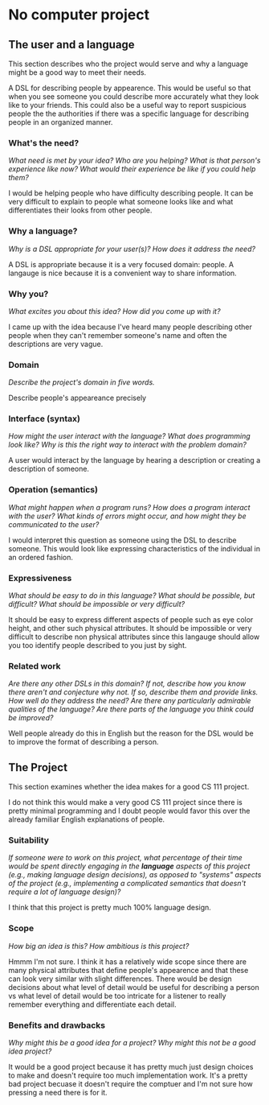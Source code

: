# No computer project


## The user and a language
This section describes who the project would serve and why a language might be a
good way to meet their needs.

A DSL for describing people by appearence.  This would be useful so that when you see someone
you could describe more accurately what they look like to your friends. This
could also be a useful way to report suspicious people the the authorities if
there was a specific language for describing people in an organized manner.

### What's the need?
_What need is met by your idea? Who are you helping? What is that person's
experience like now? What would their experience be like if you could help 
them?_

I would be helping people who have difficulty describing people.  It can be very
difficult to explain to people what someone looks like and what differentiates
their looks from other people.


### Why a language?
_Why is a DSL appropriate for your user(s)? How does it address the need?_

A DSL is appropriate because it is a very focused domain: people.  A langauge is
nice because it is a convenient way to share information.

### Why you?
_What excites you about this idea? How did you come up with it?_

I came up with the idea because I've heard many people describing other people
when they can't remember someone's name and often the descriptions are very
vague.  

### Domain
_Describe the project's domain in five words._

Describe people's appeareance precisely

### Interface (syntax)
_How might the user interact with the language? What does programming look 
like? Why is this the right way to interact with the problem domain?_ 

A user would interact by the language by hearing a description or creating a
description of someone.

### Operation (semantics)
_What might happen when a program runs? How does a program interact with the
user? What kinds of errors might occur, and how might they be communicated to
the user?_

I would interpret this question as someone using the DSL to describe someone.
This would look like expressing characteristics of the individual in an ordered
fashion.

### Expressiveness
_What should be easy to do in this language? What should be possible, but
difficult? What should be impossible or very difficult?_

It should be easy to express different aspects of people such as eye color
height, and other such physical attributes.  It should be impossible or very
difficult to describe non physical attributes since this langauge should allow
you too identify people described to you just by sight.

### Related work
_Are there any other DSLs in this domain? If not, describe how you know there
aren't and conjecture why not. If so, describe them and provide links. How well 
do they address the need? Are there any particularly admirable qualities of the
language? Are there parts of the language you think could be improved?_

Well people already do this in English but the reason for the DSL would be to
improve the format of describing a person.

## The Project
This section examines whether the idea makes for a good CS 111 project.

I do not think this would make a very good CS 111 project since there is pretty
minimal programming and I doubt people would favor this over the already familiar
English explanations of people.

### Suitability
_If someone were to work on this project, what percentage of their time would be
spent directly engaging in the **language** aspects of this project (e.g.,
making language design decisions), as opposed to "systems" aspects of the
project (e.g., implementing a complicated semantics that doesn't require a lot
of language design)?_

I think that this project is pretty much 100% language design.

### Scope
_How big an idea is this? How ambitious is this project?_

Hmmm I'm not sure.  I think it has a relatively wide scope since there are many
physical attributes that define people's appearence and that these can look very
similar with slight differences.  There would be design decisions about what level
of detail would be useful for describing a person vs what level of detail would
be too intricate for a listener to really remember everything and differentiate
each detail.

### Benefits and drawbacks
_Why might this be a good idea for a project? Why might this not be a good idea 
project?_

It would be a good project because it has pretty much just design choices to make
and doesn't require too much implementation work.  It's a pretty bad project
becuase it doesn't require the comptuer and I'm not sure how pressing a need there
is for it. 